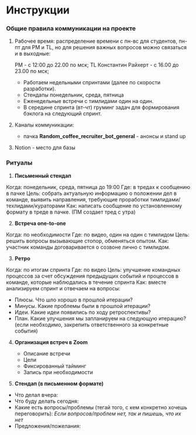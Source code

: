 # Инструкции

### Общие правила коммуникации на проекте

1. Рабочее время: распределение времени с пн-вс для студентов, пн-пт для PM и TL, но для решения важных вопросов можно связаться и в выходные:

   PM - с 12:00 до 22.00 по мск;
   TL Константин Райхерт - с 16.00 до 23.00 по мск;

   - Работаем  недельными спринтами (далее по скорости разработки).
   - Стендапы понедельник, среда, пятница
   - Еженедельные встречи с тимлидами один на один.
   - В середине спринта (вт-чт) груминг задач для формирования бэклога на следующий спринт.

2. Каналы коммуникации:
    - пачка **Random_coffee_recruiter_bot_general**  - анонсы и stand up

3. Notion - место для базы

### Ритуалы

1. **Письменный стендап**

Когда: понедельник, среда, пятница до 19:00
Где: в тредах к сообщению в пачке
Цель: собрать актуальную информацию о положении дел в команде, выявить направления, требующие проработки тимлидами/техлидами/кураторами
Как: написать сообщение по установленному формату в треде в пачке. (ПМ создает тред с утра)

2. **Встреча one-to-one**

Когда: по необходимости
Где: по видео, один на один с тимлидом
Цель: решить вопросы вызывающие стопор, обменяться опытом.
Как: участник команды договаривается о созвоне лично с тимлидом.

3. **Ретро**

Когда: по итогам спринта
Где: по видео
Цель: улучшение командных процессов за счет обсуждения предыдущих событий и процессов в команде, которые наблюдались в течение спринта
Как: вместе анализируем спринт и отвечаем на вопросы:

- Плюсы. Что шло хорошо в прошлой итерации?
- Минусы. Какие проблемы были в прошлой итерации?
- Идеи. Какие идеи появились по ходу ретроспективы?
- План. Какие улучшения мы запланируем на следующую итерацию?
(если необходимо, закрепить ответственного за конкретные события)

4. **Организация встреч в Zoom**

    - Описание встречи
    - Цели
    - Фиксированный тайминг
    - Запись при необходимости

5. **Стендап (в письменном формате)**
- Что делал вчера:
- Что буду делать сегодня:
- Какие есть вопросы/проблемы (тегай того, с кем конкретно хочешь переговорить):
    *Если вопросов/проблем нет, так и пишешь, что их нет*
- Предложения/пожелания:
